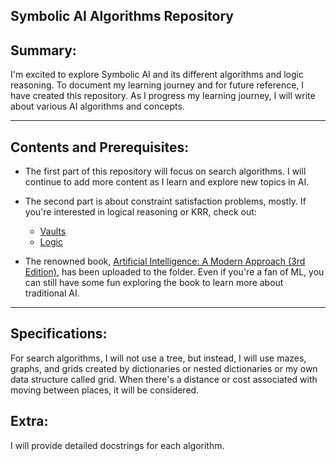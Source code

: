 Symbolic AI Algorithms Repository
---

## Summary:

I'm excited to explore Symbolic AI and its different algorithms and logic reasoning. To document my learning journey and for future reference, I have created this repository. As I progress my learning journey, I will write about various AI algorithms and concepts.

---

## Contents and Prerequisites:

- The first part of this repository will focus on search algorithms. I will continue to add more content as I learn and explore new topics in AI.

- The second part is about constraint satisfaction problems, mostly. If you're interested in logical reasoning or KRR, check out:
  - [Vaults](https://github.com/JasperZhang121/Vaults/tree/main/Artificial%20Intelligence/Symbolic%20AI/3.%20KRR)  
  - [Logic](https://github.com/JasperZhang121/Logic)

- The renowned book, [Artificial Intelligence: A Modern Approach (3rd Edition)](https://github.com/JasperZhang121/Symbolic-AI-algo/tree/master/AIMA_3rd_edition), has been uploaded to the folder. Even if you're a fan of ML, you can still have some fun exploring the book to learn more about traditional AI.

---

## Specifications:

For search algorithms, I will not use a tree, but instead, I will use mazes, graphs, and grids created by dictionaries or nested dictionaries or my own data structure called grid. When there's a distance or cost associated with moving between places, it will be considered.

## Extra:

I will provide detailed docstrings for each algorithm.


